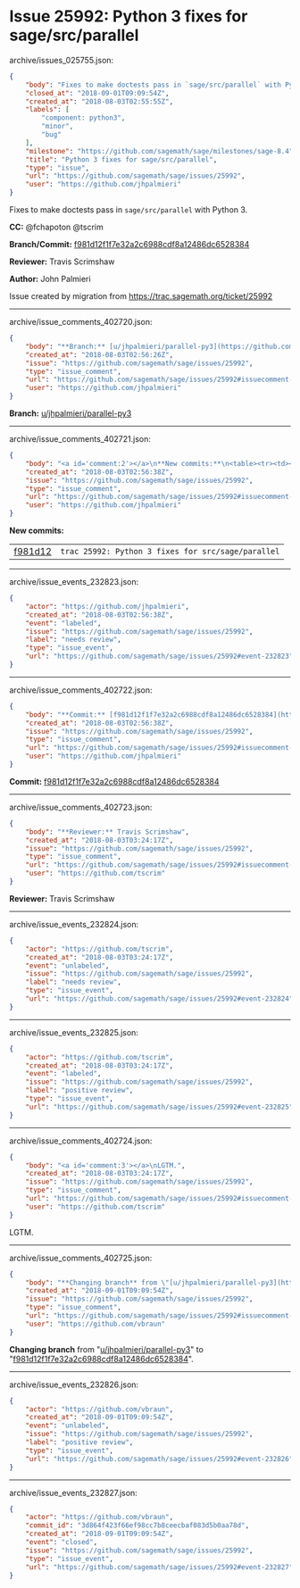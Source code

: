 # Issue 25992: Python 3 fixes for sage/src/parallel

archive/issues_025755.json:
```json
{
    "body": "Fixes to make doctests pass in `sage/src/parallel` with Python 3.\n\n**CC:**  @fchapoton @tscrim\n\n**Branch/Commit:** [f981d12f1f7e32a2c6988cdf8a12486dc6528384](https://github.com/sagemath/sagetrac-mirror/commit/f981d12f1f7e32a2c6988cdf8a12486dc6528384)\n\n**Reviewer:** Travis Scrimshaw\n\n**Author:** John Palmieri\n\nIssue created by migration from https://trac.sagemath.org/ticket/25992\n\n",
    "closed_at": "2018-09-01T09:09:54Z",
    "created_at": "2018-08-03T02:55:55Z",
    "labels": [
        "component: python3",
        "minor",
        "bug"
    ],
    "milestone": "https://github.com/sagemath/sage/milestones/sage-8.4",
    "title": "Python 3 fixes for sage/src/parallel",
    "type": "issue",
    "url": "https://github.com/sagemath/sage/issues/25992",
    "user": "https://github.com/jhpalmieri"
}
```
Fixes to make doctests pass in `sage/src/parallel` with Python 3.

**CC:**  @fchapoton @tscrim

**Branch/Commit:** [f981d12f1f7e32a2c6988cdf8a12486dc6528384](https://github.com/sagemath/sagetrac-mirror/commit/f981d12f1f7e32a2c6988cdf8a12486dc6528384)

**Reviewer:** Travis Scrimshaw

**Author:** John Palmieri

Issue created by migration from https://trac.sagemath.org/ticket/25992





---

archive/issue_comments_402720.json:
```json
{
    "body": "**Branch:** [u/jhpalmieri/parallel-py3](https://github.com/sagemath/sagetrac-mirror/tree/u/jhpalmieri/parallel-py3)",
    "created_at": "2018-08-03T02:56:26Z",
    "issue": "https://github.com/sagemath/sage/issues/25992",
    "type": "issue_comment",
    "url": "https://github.com/sagemath/sage/issues/25992#issuecomment-402720",
    "user": "https://github.com/jhpalmieri"
}
```

**Branch:** [u/jhpalmieri/parallel-py3](https://github.com/sagemath/sagetrac-mirror/tree/u/jhpalmieri/parallel-py3)



---

archive/issue_comments_402721.json:
```json
{
    "body": "<a id='comment:2'></a>\n**New commits:**\n<table><tr><td><a href=\"https://github.com/sagemath/sagetrac-mirror/commit/f981d12f1f7e32a2c6988cdf8a12486dc6528384\">f981d12</a></td><td><code>trac 25992: Python 3 fixes for src/sage/parallel</code></td></tr></table>\n",
    "created_at": "2018-08-03T02:56:38Z",
    "issue": "https://github.com/sagemath/sage/issues/25992",
    "type": "issue_comment",
    "url": "https://github.com/sagemath/sage/issues/25992#issuecomment-402721",
    "user": "https://github.com/jhpalmieri"
}
```

<a id='comment:2'></a>
**New commits:**
<table><tr><td><a href="https://github.com/sagemath/sagetrac-mirror/commit/f981d12f1f7e32a2c6988cdf8a12486dc6528384">f981d12</a></td><td><code>trac 25992: Python 3 fixes for src/sage/parallel</code></td></tr></table>




---

archive/issue_events_232823.json:
```json
{
    "actor": "https://github.com/jhpalmieri",
    "created_at": "2018-08-03T02:56:38Z",
    "event": "labeled",
    "issue": "https://github.com/sagemath/sage/issues/25992",
    "label": "needs review",
    "type": "issue_event",
    "url": "https://github.com/sagemath/sage/issues/25992#event-232823"
}
```



---

archive/issue_comments_402722.json:
```json
{
    "body": "**Commit:** [f981d12f1f7e32a2c6988cdf8a12486dc6528384](https://github.com/sagemath/sagetrac-mirror/commit/f981d12f1f7e32a2c6988cdf8a12486dc6528384)",
    "created_at": "2018-08-03T02:56:38Z",
    "issue": "https://github.com/sagemath/sage/issues/25992",
    "type": "issue_comment",
    "url": "https://github.com/sagemath/sage/issues/25992#issuecomment-402722",
    "user": "https://github.com/jhpalmieri"
}
```

**Commit:** [f981d12f1f7e32a2c6988cdf8a12486dc6528384](https://github.com/sagemath/sagetrac-mirror/commit/f981d12f1f7e32a2c6988cdf8a12486dc6528384)



---

archive/issue_comments_402723.json:
```json
{
    "body": "**Reviewer:** Travis Scrimshaw",
    "created_at": "2018-08-03T03:24:17Z",
    "issue": "https://github.com/sagemath/sage/issues/25992",
    "type": "issue_comment",
    "url": "https://github.com/sagemath/sage/issues/25992#issuecomment-402723",
    "user": "https://github.com/tscrim"
}
```

**Reviewer:** Travis Scrimshaw



---

archive/issue_events_232824.json:
```json
{
    "actor": "https://github.com/tscrim",
    "created_at": "2018-08-03T03:24:17Z",
    "event": "unlabeled",
    "issue": "https://github.com/sagemath/sage/issues/25992",
    "label": "needs review",
    "type": "issue_event",
    "url": "https://github.com/sagemath/sage/issues/25992#event-232824"
}
```



---

archive/issue_events_232825.json:
```json
{
    "actor": "https://github.com/tscrim",
    "created_at": "2018-08-03T03:24:17Z",
    "event": "labeled",
    "issue": "https://github.com/sagemath/sage/issues/25992",
    "label": "positive review",
    "type": "issue_event",
    "url": "https://github.com/sagemath/sage/issues/25992#event-232825"
}
```



---

archive/issue_comments_402724.json:
```json
{
    "body": "<a id='comment:3'></a>\nLGTM.",
    "created_at": "2018-08-03T03:24:17Z",
    "issue": "https://github.com/sagemath/sage/issues/25992",
    "type": "issue_comment",
    "url": "https://github.com/sagemath/sage/issues/25992#issuecomment-402724",
    "user": "https://github.com/tscrim"
}
```

<a id='comment:3'></a>
LGTM.



---

archive/issue_comments_402725.json:
```json
{
    "body": "**Changing branch** from \"[u/jhpalmieri/parallel-py3](https://github.com/sagemath/sagetrac-mirror/tree/u/jhpalmieri/parallel-py3)\" to \"[f981d12f1f7e32a2c6988cdf8a12486dc6528384](https://github.com/sagemath/sagetrac-mirror/commit/f981d12f1f7e32a2c6988cdf8a12486dc6528384)\".",
    "created_at": "2018-09-01T09:09:54Z",
    "issue": "https://github.com/sagemath/sage/issues/25992",
    "type": "issue_comment",
    "url": "https://github.com/sagemath/sage/issues/25992#issuecomment-402725",
    "user": "https://github.com/vbraun"
}
```

**Changing branch** from "[u/jhpalmieri/parallel-py3](https://github.com/sagemath/sagetrac-mirror/tree/u/jhpalmieri/parallel-py3)" to "[f981d12f1f7e32a2c6988cdf8a12486dc6528384](https://github.com/sagemath/sagetrac-mirror/commit/f981d12f1f7e32a2c6988cdf8a12486dc6528384)".



---

archive/issue_events_232826.json:
```json
{
    "actor": "https://github.com/vbraun",
    "created_at": "2018-09-01T09:09:54Z",
    "event": "unlabeled",
    "issue": "https://github.com/sagemath/sage/issues/25992",
    "label": "positive review",
    "type": "issue_event",
    "url": "https://github.com/sagemath/sage/issues/25992#event-232826"
}
```



---

archive/issue_events_232827.json:
```json
{
    "actor": "https://github.com/vbraun",
    "commit_id": "3d864f423f66ef98cc7b8ceecbaf083d5b0aa78d",
    "created_at": "2018-09-01T09:09:54Z",
    "event": "closed",
    "issue": "https://github.com/sagemath/sage/issues/25992",
    "type": "issue_event",
    "url": "https://github.com/sagemath/sage/issues/25992#event-232827"
}
```
